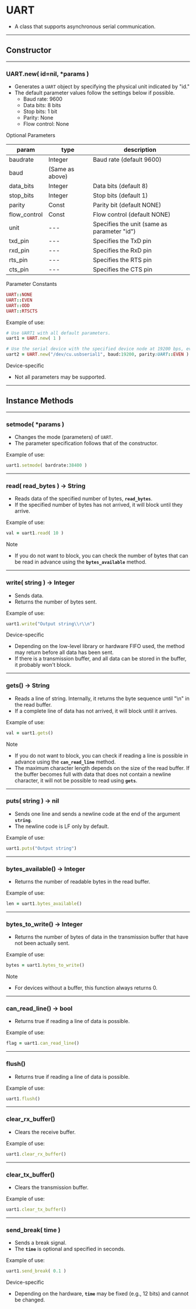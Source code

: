 # UART

- A class that supports asynchronous serial communication.

---

## **Constructor**

---

### UART.new( id=nil, *params )

- Generates a `UART` object by specifying the physical unit indicated by "id."
- The default parameter values follow the settings below if possible.
    - Baud rate: 9600
    - Data bits: 8 bits
    - Stop bits: 1 bit
    - Parity: None
    - Flow control: None

Optional Parameters

| param | type | description |
| --- | --- | --- |
| baudrate | Integer | Baud rate (default 9600) |
| baud | (Same as above) |  |
| data_bits | Integer | Data bits (default 8) |
| stop_bits | Integer | Stop bits (default 1) |
| parity | Const | Parity bit (default NONE) |
| flow_control | Const | Flow control (default NONE) |
| unit | --- | Specifies the unit (same as parameter "id") |
| txd_pin | --- | Specifies the TxD pin |
| rxd_pin | --- | Specifies the RxD pin |
| rts_pin | --- | Specifies the RTS pin |
| cts_pin | --- | Specifies the CTS pin |

Parameter Constants

```ruby
UART::NONE
UART::EVEN
UART::ODD
UART::RTSCTS
```

Example of use:

```ruby
# Use UART1 with all default parameters.
uart1 = UART.new( 1 )

# Use the serial device with the specified device node at 19200 bps, even parity.
uart2 = UART.new("/dev/cu.usbserial1", baud:19200, parity:UART::EVEN )
```

Device-specific

- Not all parameters may be supported.

---

## **Instance Methods**

---

### setmode( *params )

- Changes the mode (parameters) of `UART`.
- The parameter specification follows that of the constructor.

Example of use:

```ruby
uart1.setmode( bardrate:38400 )
```

---

### read( read_bytes ) -> String

- Reads data of the specified number of bytes, **`read_bytes`**.
- If the specified number of bytes has not arrived, it will block until they arrive.

Example of use:

```ruby
val = uart1.read( 10 )
```

Note

- If you do not want to block, you can check the number of bytes that can be read in advance using the **`bytes_available`** method.

---

### write( string ) -> Integer

- Sends data.
- Returns the number of bytes sent.

Example of use:

```ruby
uart1.write("Output string\\r\\n")
```

Device-specific

- Depending on the low-level library or hardware FIFO used, the method may return before all data has been sent.
- If there is a transmission buffer, and all data can be stored in the buffer, it probably won't block.

---

### gets() -> String

- Reads a line of string. Internally, it returns the byte sequence until "\n" in the read buffer.
- If a complete line of data has not arrived, it will block until it arrives.

Example of use:

```ruby
val = uart1.gets()
```

Note

- If you do not want to block, you can check if reading a line is possible in advance using the **`can_read_line`** method.
- The maximum character length depends on the size of the read buffer. If the buffer becomes full with data that does not contain a newline character, it will not be possible to read using **`gets`**.

---

### puts( string ) -> nil

- Sends one line and sends a newline code at the end of the argument **`string`**.
- The newline code is LF only by default.

Example of use:

```ruby
uart1.puts("Output string")
```

---

### bytes_available() -> Integer

- Returns the number of readable bytes in the read buffer.

Example of use:

```ruby
len = uart1.bytes_available()
```

---

### bytes_to_write() -> Integer

- Returns the number of bytes of data in the transmission buffer that have not been actually sent.

Example of use:

```ruby
bytes = uart1.bytes_to_write()
```

Note

- For devices without a buffer, this function always returns 0.

---

### can_read_line() -> bool

- Returns true if reading a line of data is possible.

Example of use:

```ruby
flag = uart1.can_read_line()
```

---

### flush()

- Returns true if reading a line of data is possible.

Example of use:

```ruby
uart1.flush()
```

---

### clear_rx_buffer()

- Clears the receive buffer.

Example of use:

```ruby
uart1.clear_rx_buffer()
```

---

### clear_tx_buffer()

- Clears the transmission buffer.

Example of use:

```ruby
uart1.clear_tx_buffer()
```

---

### send_break( time )

- Sends a break signal.
- The **`time`** is optional and specified in seconds.

Example of use:

```ruby
uart1.send_break( 0.1 )
```

Device-specific

- Depending on the hardware, **`time`** may be fixed (e.g., 12 bits) and cannot be changed.
